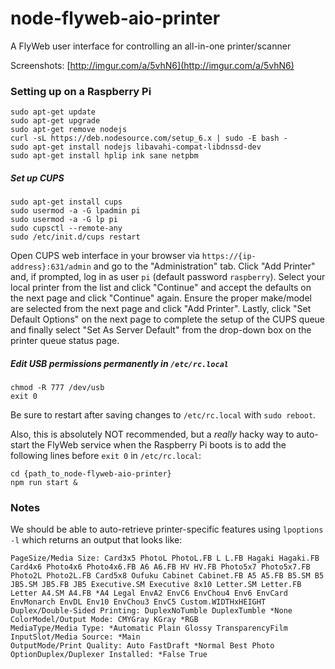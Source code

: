 # node-flyweb-aio-printer

A FlyWeb user interface for controlling an all-in-one printer/scanner

Screenshots: [http://imgur.com/a/5vhN6](http://imgur.com/a/5vhN6)

### Setting up on a Raspberry Pi

```
sudo apt-get update
sudo apt-get upgrade
sudo apt-get remove nodejs
curl -sL https://deb.nodesource.com/setup_6.x | sudo -E bash -
sudo apt-get install nodejs libavahi-compat-libdnssd-dev
sudo apt-get install hplip ink sane netpbm
```

##### Set up CUPS

```
sudo apt-get install cups
sudo usermod -a -G lpadmin pi
sudo usermod -a -G lp pi
sudo cupsctl --remote-any
sudo /etc/init.d/cups restart
```

Open CUPS web interface in your browser via `https://{ip-address}:631/admin` and go to the "Administration" tab. Click "Add Printer" and, if prompted, log in as user `pi` (default password `raspberry`). Select your local printer from the list and click "Continue" and accept the defaults on the next page and click "Continue" again. Ensure the proper make/model are selected from the next page and click "Add Printer". Lastly, click "Set Default Options" on the next page to complete the setup of the CUPS queue and finally select "Set As Server Default" from the drop-down box on the printer queue status page.

##### Edit USB permissions permanently in `/etc/rc.local`

```
chmod -R 777 /dev/usb
exit 0
```

Be sure to restart after saving changes to `/etc/rc.local` with `sudo reboot`.

Also, this is absolutely NOT recommended, but a *really* hacky way to auto-start the FlyWeb service when the Raspberry Pi boots is to add the following lines before `exit 0` in `/etc/rc.local`:

```
cd {path_to_node-flyweb-aio-printer}
npm run start &
```

### Notes

We should be able to auto-retrieve printer-specific features using `lpoptions -l` which returns an output that looks like:

```
PageSize/Media Size: Card3x5 PhotoL PhotoL.FB L L.FB Hagaki Hagaki.FB Card4x6 Photo4x6 Photo4x6.FB A6 A6.FB HV HV.FB Photo5x7 Photo5x7.FB Photo2L Photo2L.FB Card5x8 Oufuku Cabinet Cabinet.FB A5 A5.FB B5.SM B5 JB5.SM JB5.FB JB5 Executive.SM Executive 8x10 Letter.SM Letter.FB Letter A4.SM A4.FB *A4 Legal EnvA2 EnvC6 EnvChou4 Env6 EnvCard EnvMonarch EnvDL Env10 EnvChou3 EnvC5 Custom.WIDTHxHEIGHT
Duplex/Double-Sided Printing: DuplexNoTumble DuplexTumble *None
ColorModel/Output Mode: CMYGray KGray *RGB
MediaType/Media Type: *Automatic Plain Glossy TransparencyFilm
InputSlot/Media Source: *Main
OutputMode/Print Quality: Auto FastDraft *Normal Best Photo
OptionDuplex/Duplexer Installed: *False True
```
